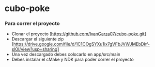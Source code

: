 # cubo-poke

### Para correr el proyecto ###

* Clonar el proyecto [https://github.com/IvanGarza07/cubo-poke.git]
* Descargar el siguiente zip [https://drive.google.com/file/d/1C1COgSYXu1ix7gVFbJVWJMEbDkf-slOl/view?usp=sharing]
* Una vez descargado debes colocarlo en app/src/main
* Debes instalar el cMake y NDK para poder correr el proyecto